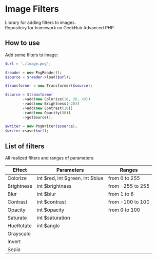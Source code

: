 # Image Filters
Library for adding filters to images.<br> Repository for homework on GeekHub Advanced PHP.

## How to use
Add some filters to image:
```php
$url = './image.png';

$reader = new PngReader();
$source = $reader->load($url);

$transformer = new Transformer($source);

$source = $transformer
        ->add(new Colorize(10, 20, 40))
        ->add(new Brightness(-20))
        ->add(new Contrast(10))
        ->add(new Opacity(80))
        ->getSource();
        
$writer = new PngWriter($source);
$writer->save($url);
```

## List of filters
All realized filters and ranges of parameters:

| Effect        | Parameters                            | Ranges                |
| ------------- | ------------------------------------- | --------------------- |
| Colorize      | int $red, int $green, int $blue       | from 0 to 255         |
| Brightness    | int $brightness                       | from -255 to 255      |
| Blur          | int $blur                             | from 1 to 6           |
| Contrast      | int $contrast                         | from -100 to 100      |
| Opacity       | int $opacity                          | from 0 to 100         |
| Saturate      | int $saturation                       |                       |
| HueRotate     | int $angle                            |                       |
| Grayscale     |                                       |                       |
| Invert        |                                       |                       |
| Sepia         |                                       |                       |
